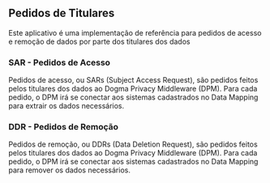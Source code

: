 ## Pedidos de Titulares
Este aplicativo é uma implementação de referência para pedidos de acesso e remoção de dados por parte dos titulares dos dados

### SAR - Pedidos de Acesso
Pedidos de acesso, ou SARs (Subject Access Request), são pedidos feitos pelos titulares dos dados ao Dogma Privacy Middleware (DPM). Para cada pedido, o DPM irá se conectar aos sistemas cadastrados no Data Mapping para extrair os dados necessários.

### DDR - Pedidos de Remoção
Pedidos de remoção, ou DDRs (Data Deletion Request), são pedidos feitos pelos titulares dos dados ao Dogma Privacy Middleware (DPM). Para cada pedido, o DPM irá se conectar aos sistemas cadastrados no Data Mapping para remover os dados necessários.
